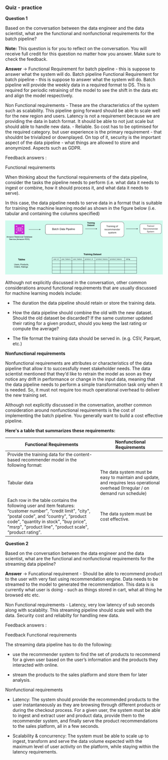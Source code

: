 
### Quiz - practice
**Question 1**

Based on the conversation between the data engineer and the data scientist, what are the functional and nonfunctional requirements for the batch pipeline?

**Note:**  This question is for you to reflect on the conversation. You will receive full credit for this question no matter how you answer. Make sure to check the feedback.  

**Answer** -> Functional Requirement for batch pipeline - this is suppose to answer what the system will do. Batch pipeline Functional Requirement for batch pipeline - this is suppose to answer what the system will do. Batch pipeline will provide the weekly data in a required format to DS. This is required for periodic retraining of the model to see the shift in the data etc and align the model respectively. 

Non Functional requirements - These are the characteristics of the system such as scalability. This pipeline going forward should be able to scale well for the new region and users. Latency is not a requirement because we are providing the data in batch format. 
It should be able to not just scale but should able to handle new data. - Reliable. So cost has to be optimised for the required category. but user experience is the primary requirement - that shouldnt be trivialized or downplayed. On top of it, security is the important aspect of the data pipeline - what things are allowed to store and anonymized. Aspects such as GDPR.


Feedback answers :

Functional requirements

When thinking about the functional requirements of the data pipeline, consider the tasks the pipeline needs to perform (i.e. what data it needs to ingest or combine, how it should process it, and what data it needs to serve). 

In this case, the data pipeline needs to serve data in a format that is suitable for training the machine learning model as shown in the figure below (i.e. tabular and containing the columns specified)

![image](./.images/Practice_quiz.png)

Although not explicitly discussed in the conversation, other common considerations around functional requirements that are usually discussed for machine learning models include:

* The duration the data pipeline should retain or store the training data. 

* How the data pipeline should combine the old with the new dataset. Should the old dataset be discarded? If the same customer updated their rating for a given product, should you keep the last rating or compute the average?

* The file format the training data should be served in. (e.g. CSV, Parquet, etc.)


**Nonfunctional requirements**

Nonfunctional requirements are attributes or characteristics of the data pipeline that allow it to successfully meet stakeholder needs. The data scientist mentioned that they’d like to retrain the model as soon as they notice any drift in performance or change in the input data, meaning that the data pipeline needs to perform a simple transformation task only when it is needed. So, it must not require too much operational overhead to deliver the new training set.

Although not explicitly discussed in the conversation, another common consideration around nonfunctional requirements is the cost of implementing the batch pipeline. You generally want to build a cost effective pipeline.


**Here's a table that summarizes these requirements:**

| Functional Requirements | Nonfunctional Requirements |
| ----------- | ----------- |
| Provide the training data for the content-based recommender model in the following format:   
Tabular data  |   The data system must be easy to maintain and update, and requires less operational overhead (Irregular / on demand run schedule) |
|Each row in the table contains the following user and item features: “customer number”, “credit limit", "city", “postal code”, and “country”, “product code”, "quantity in stock", "buy price”, "msrp", "product line", "product scale", “product rating”. | The data system must be cost effective.     |    | 





**Question 2**

Based on the conversation between the data engineer and the data scientist, what are the functional and nonfunctional requirements for the streaming data pipeline?  

**Answer** -> Funcational requirement - Should be able to recommend product to the user with very fast using recommendation engine. Data needs to be streamed to the model to generated the recommendation. This data is is currently what user is doing - such as things stored in cart, what all thing he browsed etc etc.

Non Functional requirements - Latency, very low latency of sub seconds along with scalablity. This streaming pipeline should scale well with the data. Security cost and reliabilty for handling new data. 

Feedback answers :

Feedback
Functional requirements

The streaming data pipeline has to do the following:

* use the recommender system to find the set of products to recommend for a given user based on the user’s information and the products they interacted with online.

* stream the products to the sales platform and store them for later analysis. 


Nonfunctional requirements

* Latency: The system should provide the recommended products to the user instantaneously as they are browsing through different products or during the checkout process. For a given user, the system must be able to ingest and extract user and product data, provide them to the recommender system, and finally serve the product recommendations to the sales platform, all in a few seconds.

* Scalability & concurrency: The system must be able to scale up to ingest, transform and serve the data volume expected with the maximum level of user activity on the platform, while staying within the latency requirements. 